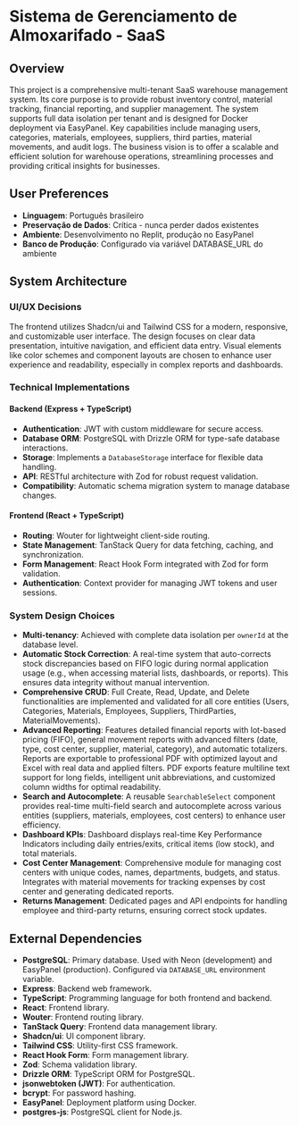 # Sistema de Gerenciamento de Almoxarifado - SaaS

## Overview
This project is a comprehensive multi-tenant SaaS warehouse management system. Its core purpose is to provide robust inventory control, material tracking, financial reporting, and supplier management. The system supports full data isolation per tenant and is designed for Docker deployment via EasyPanel. Key capabilities include managing users, categories, materials, employees, suppliers, third parties, material movements, and audit logs. The business vision is to offer a scalable and efficient solution for warehouse operations, streamlining processes and providing critical insights for businesses.

## User Preferences
- **Linguagem**: Português brasileiro
- **Preservação de Dados**: Crítica - nunca perder dados existentes
- **Ambiente**: Desenvolvimento no Replit, produção no EasyPanel
- **Banco de Produção**: Configurado via variável DATABASE_URL do ambiente

## System Architecture

### UI/UX Decisions
The frontend utilizes Shadcn/ui and Tailwind CSS for a modern, responsive, and customizable user interface. The design focuses on clear data presentation, intuitive navigation, and efficient data entry. Visual elements like color schemes and component layouts are chosen to enhance user experience and readability, especially in complex reports and dashboards.

### Technical Implementations
#### Backend (Express + TypeScript)
- **Authentication**: JWT with custom middleware for secure access.
- **Database ORM**: PostgreSQL with Drizzle ORM for type-safe database interactions.
- **Storage**: Implements a `DatabaseStorage` interface for flexible data handling.
- **API**: RESTful architecture with Zod for robust request validation.
- **Compatibility**: Automatic schema migration system to manage database changes.

#### Frontend (React + TypeScript)
- **Routing**: Wouter for lightweight client-side routing.
- **State Management**: TanStack Query for data fetching, caching, and synchronization.
- **Form Management**: React Hook Form integrated with Zod for form validation.
- **Authentication**: Context provider for managing JWT tokens and user sessions.

### System Design Choices
- **Multi-tenancy**: Achieved with complete data isolation per `ownerId` at the database level.
- **Automatic Stock Correction**: A real-time system that auto-corrects stock discrepancies based on FIFO logic during normal application usage (e.g., when accessing material lists, dashboards, or reports). This ensures data integrity without manual intervention.
- **Comprehensive CRUD**: Full Create, Read, Update, and Delete functionalities are implemented and validated for all core entities (Users, Categories, Materials, Employees, Suppliers, ThirdParties, MaterialMovements).
- **Advanced Reporting**: Features detailed financial reports with lot-based pricing (FIFO), general movement reports with advanced filters (date, type, cost center, supplier, material, category), and automatic totalizers. Reports are exportable to professional PDF with optimized layout and Excel with real data and applied filters. PDF exports feature multiline text support for long fields, intelligent unit abbreviations, and customized column widths for optimal readability.
- **Search and Autocomplete**: A reusable `SearchableSelect` component provides real-time multi-field search and autocomplete across various entities (suppliers, materials, employees, cost centers) to enhance user efficiency.
- **Dashboard KPIs**: Dashboard displays real-time Key Performance Indicators including daily entries/exits, critical items (low stock), and total materials.
- **Cost Center Management**: Comprehensive module for managing cost centers with unique codes, names, departments, budgets, and status. Integrates with material movements for tracking expenses by cost center and generating dedicated reports.
- **Returns Management**: Dedicated pages and API endpoints for handling employee and third-party returns, ensuring correct stock updates.

## External Dependencies
- **PostgreSQL**: Primary database. Used with Neon (development) and EasyPanel (production). Configured via `DATABASE_URL` environment variable.
- **Express**: Backend web framework.
- **TypeScript**: Programming language for both frontend and backend.
- **React**: Frontend library.
- **Wouter**: Frontend routing library.
- **TanStack Query**: Frontend data management library.
- **Shadcn/ui**: UI component library.
- **Tailwind CSS**: Utility-first CSS framework.
- **React Hook Form**: Form management library.
- **Zod**: Schema validation library.
- **Drizzle ORM**: TypeScript ORM for PostgreSQL.
- **jsonwebtoken (JWT)**: For authentication.
- **bcrypt**: For password hashing.
- **EasyPanel**: Deployment platform using Docker.
- **postgres-js**: PostgreSQL client for Node.js.